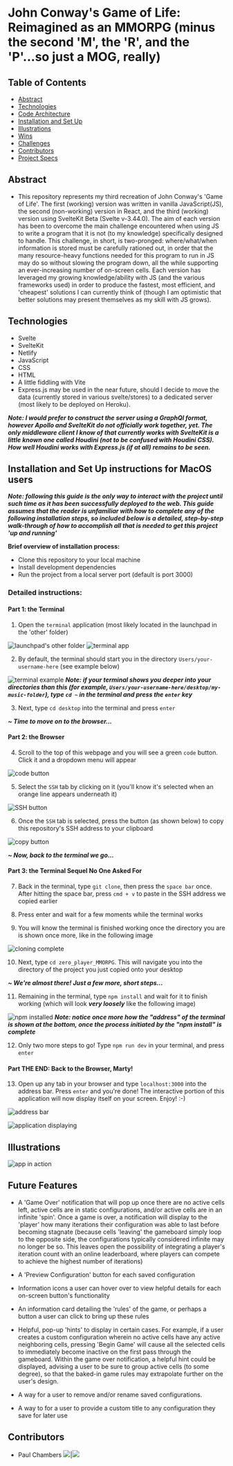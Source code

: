 # **John Conway's Game of Life: Reimagined as an MMORPG (minus the second 'M', the 'R', and the 'P'...so just a MOG, really)**

## **Table of Contents**

- [Abstract](#Abstract)
- [Technologies](#Technologies)
- [Code Architecture](#Code-Architecture)
- [Installation and Set Up](#Installation-and-Set-Up)
- [Illustrations](#Illustrations)
- [Wins](#Wins)
- [Challenges](#Challenges)
- [Contributors](#Contributors)
- [Project Specs](#Project-Specs)

## **Abstract**

- This repository represents my third recreation of John Conway's 'Game of Life'. The first (working) version was written in vanilla JavaScript(JS), the second (non-working) version in React, and the third (working) version using SvelteKit Beta (Svelte v-3.44.0). The aim of each version has been to overcome the main challenge encountered when using JS to write a program that it is not (to my knowledge) specifically designed to handle.
  This challenge, in short, is two-pronged: where/what/when information is stored must be carefully rationed out, in order that the many resource-heavy functions needed for this program to run in JS may do so without slowing the program down, all the while supporting an ever-increasing number of on-screen cells. Each version has leveraged my growing knowledge/ability with JS (and the various frameworks used) in order to produce the fastest, most efficient, and 'cheapest' solutions I can currently think of (though I am optimistic that better solutions may present themselves as my skill with JS grows).

## **Technologies**

- Svelte
- SvelteKit
- Netlify
- JavaScript
- CSS
- HTML
- A little fiddling with Vite
- Express.js may be used in the near future, should I decide to move the data (currently stored in various svelte/stores) to a dedicated server (most likely to be deployed on Heroku).

***Note: I would prefer to construct the server using a GraphQl format, however Apollo and SvelteKit do not *officially* work together, yet. The only middleware client I know of that currently works with SvelteKit is a little known one called Houdini (not to be confused with Houdini CSS). How well Houdini works with Express.js (if at all) remains to be seen.***

## **Installation and Set Up instructions for MacOS users**

***Note: following this guide is the only way to interact with the project until such time as it has been successfully deployed to the web. This guide assumes that the reader is unfamiliar with how to complete any of the following installation steps, so included below is a detailed, step-by-step walk-through of how to accomplish all that is needed to get this project 'up and running'***

**Brief overview of installation process:**
  - Clone this repository to your local machine
  - Install development dependencies
  - Run the project from a local server port (default is port 3000)

### **Detailed instructions:**

#### **Part 1: the Terminal**

1. Open the ```terminal``` application (most likely located in the launchpad in the 'other' folder)

![launchpad's other folder](https://i.imgur.com/dr2hdT8.png)
![terminal app](https://i.imgur.com/hEDcSfO.png)

2. By default, the terminal should start you in the directory ```Users/your-username-here``` (see example below)

![terminal example](https://i.imgur.com/30Q9Yk3.png)
***Note: if your terminal shows you deeper into your directories than this (for example, ```Users/your-username-here/desktop/my-music-folder```), type ```cd ~``` in the terminal and press the ```enter``` key***

3. Next, type ```cd desktop``` into the terminal and press ```enter```

***~ Time to move on to the browser...***


#### **Part 2: the Browser**

4. Scroll to the top of this webpage and you will see a green ```code``` button. Click it and a dropdown menu will appear

![code button](https://i.imgur.com/PCdvvuO.png)

5. Select the ```SSH``` tab by clicking on it (you'll know it's selected when an orange line appears underneath it)

![SSH button](https://i.imgur.com/vmA7NiV.png)

6. Once the ```SSH``` tab is selected, press the button (as shown below) to copy this repository's SSH address to your clipboard

![copy button](https://i.imgur.com/Y6jnw9a.png)

***~ Now, back to the terminal we go...***


#### **Part 3: the Terminal Sequel No One Asked For**

7. Back in the terminal, type ```git clone```, then press the ```space bar``` once. After hitting the space bar, press ```cmd + v``` to paste in the SSH address we copied earlier

8. Press enter and wait for a few moments while the terminal works

9. You will know the terminal is finished working once the directory you are is shown once more, like in the following image

![cloning complete](https://i.imgur.com/KCehSls.png)

10. Next, type ```cd zero_player_MMORPG```. This will navigate you into the directory of the project you just copied onto your desktop


***~ We're almost there! Just a few more, short steps...***


11. Remaining in the terminal, type ```npm install``` and wait for it to finish working (which will look ***very loosely*** like the following image)

![npm installed](https://i.imgur.com/bkJkRWW.png)
***Note: notice once more how the "address" of the terminal is shown at the bottom, once the process initiated by the "npm install" is complete***

12. Only two more steps to go! Type ```npm run dev``` in your terminal, and press ```enter```


#### **Part THE END: Back to the Browser, Marty!**

13. Open up any tab in your browser and type ```localhost:3000``` into the address bar. Press ```enter``` and you're done! The interactive portion of this application will now display itself on your screen. Enjoy! :-)

![address bar](https://i.imgur.com/72WgUD8.png)

![application displaying](https://i.imgur.com/e9QZQ1j.png)


## **Illustrations**

![app in action](https://github.com/PaulTimothyChambers/zero_player_MMORPG/blob/main/cut.gif)


## **Future Features**

- A 'Game Over' notification that will pop up once there are no active cells left, active cells are in static configurations, and/or active cells are in an infinite 'spin'. Once a game is over, a notification will display to the 'player' how many iterations their configuration was able to last before becoming stagnate (because cells 'leaving' the gameboard simply loop to the opposite side, the configurations typically considered infinite may no longer be so. This leaves open the possibility of integrating a player's iteration count with an online leaderboard, where players can compete to achieve the highest number of iterations)

- A 'Preview Configuration' button for each saved configuration

- Information icons a user can hover over to view helpful details for each on-screen button's functionality

- An information card detailing the 'rules' of the game, or perhaps a button a user can click to bring up these rules

- Helpful, pop-up 'hints' to display in certain cases. For example, if a user creates a custom configuration wherein no active cells have any active neighboring cells, pressing 'Begin Game' will cause all the selected cells to immediately become inactive on the first pass through the gameboard. Within the game over notification, a helpful hint could be displayed, advising a user to be sure to group active cells (to some degree), so that the baked-in game rules may extrapolate further on the user's design.

- A way for a user to remove and/or rename saved configurations.

- A way to for a user to provide a custom title to any configuration they save for later use

## **Contributors**

- Paul Chambers [<img src="https://img.shields.io/badge/GitHub-181717.svg?&style=flaste&logo=github&logoColor=white" />](https://github.com/PaulTimothyChambers)|[<img src= "https://img.shields.io/badge/in-LinkedIn-blue" />](https://www.linkedin.com/in/paultimothychambers/)
